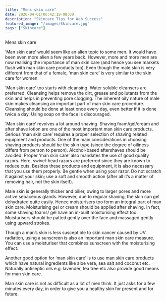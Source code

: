 ```yaml
---
title: "Mens skin care"
date: 2020-04-01T06:42:18-08:00
description: "Skincare Tips for Web Success"
featured_image: "/images/Skincare.jpg"
tags: ["Skincare"]
---
```


Mens skin care

‘Man skin care’ would seem like an alien topic to some men. It would have been even more alien a few years back. However, more and more men are now realising the importance of man skin care (and hence you see markets flush with man skin care products too). Even though the male skin is very different from that of a female, ‘man skin care’ is very similar to the skin care for women. 

‘Man skin care’ too starts with cleansing. Water soluble cleansers are preferred. Cleansing helps remove the dirt, grease and pollutants from the skin and helps in preventing pore clogging. The inherent oily nature of male skin makes cleansing an important part of man skin care procedure. Cleansing should be done at least once every day, even better if it is done twice a day. Using soap on the face is discouraged. 

‘Man skin care’ revolves a lot around shaving. Shaving foam/gel/cream and after shave lotion are one of the most important man skin care products. Serious ‘man skin care’ requires a proper selection of shaving related equipment and products. One of the main considerations in choosing shaving products should be the skin type (since the degree of oiliness differs from person to person).  Alcohol-based aftershaves should be avoided. Proper ‘man skin care’ also mandates the use of good quality razors. Here, swivel-head razors are preferred since they are known to reduce cuts.  Besides these products and equipment, it is also necessary that you use them properly. Be gentle when using your razor. Do not scratch it against your skin; use a soft and smooth action (after all it’s a matter of removing hair, not the skin itself). 

Male skin is generally thicker and oilier, owing to larger pores and more active sebaceous glands. However, due to regular shaving, the skin can get dehydrated quite easily. Hence moisturisers too form an integral part of man skin care. Moisturising gel or cream should be applied after shaving. In fact, some shaving foams/ gel have an in-built moisturising effect too. Moisturisers should be patted gently over the face and massaged gently using upward strokes. 

Though a man’s skin is less susceptible to skin cancer caused by UV radiation, using a sunscreen is also an important man skin care measure. You can use a moisturiser that combines sunscreen with the moisturising effect. 

Another good option for ‘man skin care’ is to use man skin care products which have natural ingredients like aloe vera, sea salt and coconut etc. Naturally antiseptic oils e.g. lavender, tea tree etc also provide good means for man skin care. 

Man skin care is not as difficult as a lot of men think. It just asks for a few minutes every day, in order to give you a healthy skin for present and for future.



